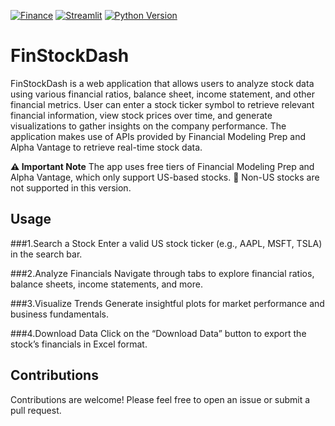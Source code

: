 [![Finance](https://img.shields.io/badge/Finance-Project-blue.svg)](https://github.com/abeltavares/financial_dashboard_app)
[![Streamlit](https://img.shields.io/badge/Made%20with-Streamlit-FF6F61.svg)](https://streamlit.io/)
[![Python Version](https://img.shields.io/badge/Python-3.10.10-blue)](https://www.python.org/downloads/)

# FinStockDash 

FinStockDash is a web application that allows users to analyze stock data using various financial ratios, balance sheet, income statement, and other financial metrics. User can enter a stock ticker symbol to retrieve relevant financial information, view stock prices over time, and generate visualizations to gather insights on the company performance. The application makes use of APIs provided by Financial Modeling Prep and Alpha Vantage to retrieve real-time stock data.

**⚠️ Important Note** 
The app uses free tiers of Financial Modeling Prep and Alpha Vantage, which only support US-based stocks.
📌 Non-US stocks are not supported in this version.


## Usage

###1.Search a Stock
Enter a valid US stock ticker (e.g., AAPL, MSFT, TSLA) in the search bar.

###2.Analyze Financials
Navigate through tabs to explore financial ratios, balance sheets, income statements, and more.

###3.Visualize Trends
Generate insightful plots for market performance and business fundamentals.

###4.Download Data
Click on the “Download Data” button to export the stock’s financials in Excel format.

## Contributions

Contributions are welcome! Please feel free to open an issue or submit a pull request.
